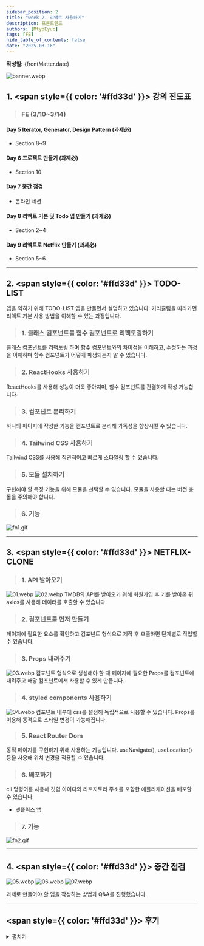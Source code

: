 ```yaml
---
sidebar_position: 2
title: "week 2. 리액트 사용하기"
description: 프론트엔드
authors: [MtypEyuc]
tags: [FE]
hide_table_of_contents: false
date: "2025-03-16"
---
```

**작성일:** {frontMatter.date}

![banner.webp](../../../static/img/FE%20-%20%ED%94%84%EB%A1%A0%ED%8A%B8%EC%97%94%EB%93%9C%20JS%2CREACT/banner.webp)
## 1. <span style={{ color: '#ffd33d' }}> 강의 진도표 </span>

> ### FE (3/10~3/14)
#### Day 5 Iterator, Generator, Design Pattern (과제必)
- Section 8~9
#### Day 6 프로젝트 만들기 (과제必)
- Section 10
#### Day 7 중간 점검
- 온라인 세션
#### Day 8 리액트 기본 및 Todo 앱 만들기 (과제必)
- Section 2~4
#### Day 9 리액트로 Netflix 만들기 (과제必)
- Section 5~6

---
## 2.  <span style={{ color: '#ffd33d' }}> TODO-LIST </span>
앱을 익히기 위해 TODO-LIST 앱을 만들면서 설명하고 있습니다. 커리큘럼을 따라가면 리액트 기본 사용 방법을 이해할 수 있는 과정입니다.

>### 1. 클래스 컴포넌트를 함수 컴포넌트로 리팩토링하기
클래스 컴포넌트를 리팩토링 하며 함수 컴포넌트와의 차이점을 이해하고, 수정하는 과정을 이해하며 함수 컴포넌트가 어떻게 파생되는지 알 수 있습니다.

>### 2. ReactHooks 사용하기
ReactHooks를 사용해 성능이 더욱 좋아지며, 함수 컴포넌트를 간결하게 작성 가능합니다.

>### 3. 컴포넌트 분리하기
하나의 페이지에 작성한 기능을 컴포넌트로 분리해 가독성을 향상시킬 수 있습니다.

>### 4. Tailwind CSS 사용하기
Tailwind CSS를 사용해 직관적이고 빠르게 스타일링 할 수 있습니다.

>### 5. 모듈 설치하기
구현해야 할 특정 기능을 위해 모듈을 선택할 수 있습니다. 모듈을 사용할 때는 버전 충돌을 주의해야 합니다.

>### 6. 기능
![fn1.gif](../../../static/img/FE%20-%20%ED%94%84%EB%A1%A0%ED%8A%B8%EC%97%94%EB%93%9C%20JS%2CREACT/02/fn1.gif)

---
## 3.  <span style={{ color: '#ffd33d' }}> NETFLIX-CLONE </span>

>### 1. API 받아오기
![01.webp](../../../static/img/FE%20-%20%ED%94%84%EB%A1%A0%ED%8A%B8%EC%97%94%EB%93%9C%20JS%2CREACT/02/01.webp)
![02.webp](../../../static/img/FE%20-%20%ED%94%84%EB%A1%A0%ED%8A%B8%EC%97%94%EB%93%9C%20JS%2CREACT/02/02.webp)
TMDB의 API를 받아오기 위해 회원가입 후 키를 받아온 뒤 axios를 사용해 데이터를 호출할 수 있습니다.

>### 2. 컴포넌트를 먼저 만들기
페이지에 필요한 요소를 확인하고 컴포넌트 형식으로 제작 후 호출하면 단계별로 작업할 수 있습니다.

>### 3. Props 내려주기
![03.webp](../../../static/img/FE%20-%20%ED%94%84%EB%A1%A0%ED%8A%B8%EC%97%94%EB%93%9C%20JS%2CREACT/02/03.webp)
컴포넌트 형식으로 생성해야 할 때 페이지에 필요한 Props를 컴포넌트에 내려주고 해당 컴포넌트에서 사용할 수 있게 만듭니다.

>### 4. styled components 사용하기
![04.webp](../../../static/img/FE%20-%20%ED%94%84%EB%A1%A0%ED%8A%B8%EC%97%94%EB%93%9C%20JS%2CREACT/02/04.webp)
컴포넌트 내부에 css를 설정해 독립적으로 사용할 수 있습니다. Props를 이용해 동적으로 스타일 변경이 가능해집니다.

>### 5. React Router Dom
동적 페이지를 구현하기 위해 사용하는 기능입니다. useNavigate(), useLocation() 등을 사용해 위치 변경을 적용할 수 있습니다.

>### 6. 배포하기
cli 명령어를 사용해 깃헙 아이디와 리포지토리 주소를 포함한 애플리케이션을 배포할 수 있습니다.
- [넷플릭스 앱](https://mtypeyuc.github.io/React-netflix-clone/)

>### 7. 기능 
![fn2.gif](../../../static/img/FE%20-%20%ED%94%84%EB%A1%A0%ED%8A%B8%EC%97%94%EB%93%9C%20JS%2CREACT/02/fn2.gif)

---
## 4.  <span style={{ color: '#ffd33d' }}> 중간 점검 </span>
![05.webp](../../../static/img/FE%20-%20%ED%94%84%EB%A1%A0%ED%8A%B8%EC%97%94%EB%93%9C%20JS%2CREACT/02/05.webp)
![06.webp](../../../static/img/FE%20-%20%ED%94%84%EB%A1%A0%ED%8A%B8%EC%97%94%EB%93%9C%20JS%2CREACT/02/06.webp)
![07.webp](../../../static/img/FE%20-%20%ED%94%84%EB%A1%A0%ED%8A%B8%EC%97%94%EB%93%9C%20JS%2CREACT/02/07.webp)

과제로 만들어야 할 앱을 작성하는 방법과 Q&A를 진행했습니다. 

---
## <span style={{ color: '#ffd33d' }}> 후기 </span>
<details>
<summary> 펼치기 </summary>

**Liked** : 좋았던 점은 무엇인가?
- 자세한 리액트 사용법
    - 클래스 컴포넌트부터 작성해 리팩토링 하며 컴포넌트화 하는 과정에서 리액트를 이해할 수 있게 만듭니다.

**Lacked** : 아쉬웠던 점, 부족한 점은 무엇인가?
- 워크 플로우 이해
    - 리액트 흐름을 이해해야 강의를 따라갈 수 있습니다. 처음 보는 기능 구현에는 헤맬 수 있습니다.

**Learned** : 배운 점은 무엇인가? (깨달은것, 인사이트, 기억하고 싶은 것 등)
- 리액트에서 자주 사용하는 것들
    - 강의는 리액트 18 버전을 사용해 훅과 Tailwind CSS, styled components 등을 사용하고 Props 데이터를 컴포넌트에서 사용할 수 있게 만드는 방법 등을 배울 수 있었습니다. 


**Longed for** : 앞으로 바라는 것은 무엇인가? (앞으로 어떤 행동을 할것인지)
- 다른 환경 적응
    - 프로젝트가 다른 버전을 사용하거나 언어, 프레임워크가 달라지더라도 바로 투입될 수 있게 여러가지 라이브러리와 프레임워크를 배워 적응하는 방법을 배울 것입니다.
</details>
